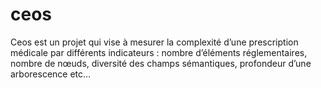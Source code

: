 # ceos
Ceos est un projet qui vise à mesurer la complexité d’une prescription médicale par différents indicateurs : nombre d’éléments réglementaires, nombre de nœuds, diversité des champs sémantiques, profondeur d’une arborescence etc…

